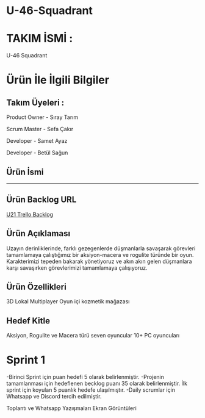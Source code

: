 # U-46-Squadrant

# TAKIM İSMİ :
U-46 Squadrant


# Ürün İle İlgili Bilgiler

## Takım Üyeleri : 
Product Owner - Sıray Tarım 

Scrum Master - Sefa Çakır

Developer - Samet Ayaz 

Developer - Betül Sağun 

## Ürün İsmi
------

## Ürün Backlog URL
[U21 Trello Backlog](https://trello.com/b/b1UZbtqQ/u-46)

## Ürün Açıklaması
Uzayın derinliklerinde, farklı gezegenlerde düşmanlarla savaşarak görevleri tamamlamaya çalıştığımız bir aksiyon-macera ve rogulite türünde bir oyun. Karakterimizi tepeden bakarak yönetiyoruz ve akın akın gelen düşmanlara karşı savaşırken görevlerimizi tamamlamaya çalışıyoruz.

## Ürün Özellikleri
3D
Lokal Multiplayer
Oyun içi kozmetik mağazası

## Hedef Kitle
Aksiyon, Rogulite ve Macera türü seven oyuncular
10+
PC oyuncuları



# Sprint 1

-Birinci Sprint için puan hedefi 5 olarak belirlenmiştir.
-Projenin tamamlanması için hedeflenen becklog puanı 35 olarak belirlenmiştir. İlk sprint için koyulan 5 puanlık hedefe ulaşılmıştır.
-Daily scrumlar için Whatsapp ve Discord tercih edilmiştir.

Toplantı ve Whatsapp Yazışmaları Ekran Görüntüleri


